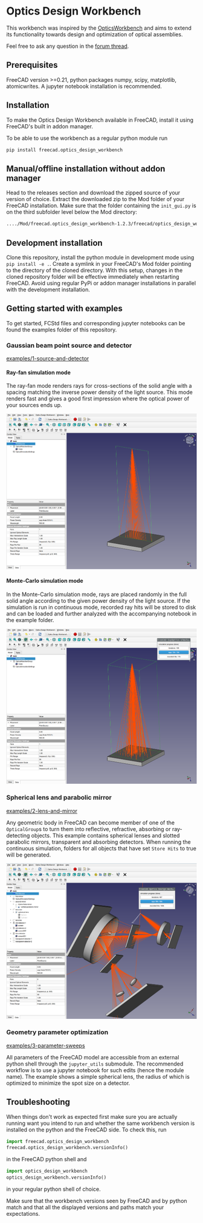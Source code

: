 # Optics Design Workbench

This workbench was inspired by the [OpticsWorkbench](https://github.com/chbergmann/OpticsWorkbench) and aims to extend its functionality towards design and optimization of optical assemblies.

Feel free to ask any question in the [forum thread](https://forum.freecad.org/viewtopic.php?t=89264).


## Prerequisites

FreeCAD version >=0.21, python packages numpy, scipy, matplotlib, atomicwrites. A jupyter notebook installation is recommended.


## Installation

To make the Optics Design Workbench available in FreeCAD, install it using FreeCAD's built in addon manager.

To be able to use the workbench as a regular python module run

```bash
pip install freecad.optics_design_workbench
```


## Manual/offline installation without addon manager

Head to the releases section and download the zipped source of your version of choice. Extract the downloaded zip to the Mod folder of your FreeCAD installation. Make sure that the folder containing the `init_gui.py` is on the third subfolder level below the Mod directory:

```bash
..../Mod/freecad.optics_design_workbench-1.2.3/freecad/optics_design_workbench/init_gui.py
```


## Development installation

Clone this repository, install the python module in development mode using `pip install -e .`. Create a symlink in your FreeCAD's Mod folder pointing to the directory of the cloned directory. With this setup, changes in the cloned repository folder will be effective immediately when restarting FreeCAD. Avoid using regular PyPi or addon manager installations in parallel with the development installation.


## Getting started with examples

To get started, FCStd files and corresponding jupyter notebooks can be found the examples folder of this repository.


### Gaussian beam point source and detector

[examples/1-source-and-detector](./examples/1-source-and-detector)

#### Ray-fan simulation mode

The ray-fan mode renders rays for cross-sections of the solid angle with a spacing matching the inverse power density of the light source. This mode renders fast and gives a good first impression where the optical power of your sources ends up.

![ray-fan mode screenshot](./examples/1-source-and-detector/screenshot-ray-fan.png)


#### Monte-Carlo simulation mode

In the Monte-Carlo simulation mode, rays are placed randomly in the full solid angle according to the given power density of the light source. If the simulation is run in continuous mode, recorded ray hits will be stored to disk and can be loaded and further analyzed with the accompanying notebook in the example folder.

![monte-carlo mode screenshot](./examples/1-source-and-detector/screenshot-monte-carlo.png)


### Spherical lens and parabolic mirror

[examples/2-lens-and-mirror](./examples/2-lens-and-mirror)

Any geometric body in FreeCAD can become member of one of the `OpticalGroup`s to turn them into reflective, refractive, absorbing or ray-detecting objects. This example contains spherical lenses and slotted parabolic mirrors, transparent and absorbing detectors. When running the continuous simulation, folders for all objects that have set `Store Hits` to true will be generated.

![lens and mirror screenshot](./examples/2-lens-and-mirror/screenshot.png)


### Geometry parameter optimization

[examples/3-parameter-sweeps](./examples/3-parameter-sweeps)

All parameters of the FreeCAD model are accessible from an external python shell through the `jupyter_utils` submodule. The recommended workflow is to use a jupyter notebook for such edits (hence the module name). The example shows a simple spherical lens, the radius of which is optimized to minimize the spot size on a detector.


## Troubleshooting

When things don't work as expected first make sure you are actually running want you intend to run and whether the same workbench version is installed on the python and the FreeCAD side. To check this, run

```python
import freecad.optics_design_workbench
freecad.optics_design_workbench.versionInfo()
```

in the FreeCAD python shell and

```python
import optics_design_workbench
optics_design_workbench.versionInfo()
```

in your regular python shell of choice.

Make sure that the workbench versions seen by FreeCAD and by python match and that all the displayed versions and paths match your expectations.
